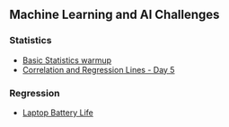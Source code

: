 ## Machine Learning and AI Challenges

### Statistics 
* [Basic Statistics warmup](https://github.com/mlfa03/Hackerrank_Challenges/tree/main/ML_and_AI)
* [Correlation and Regression Lines - Day 5](https://iaexpert.academy/topic/projeto-5-classificacao-de-texto-e-analise-de-sentimentos/)


### Regression
* [Laptop Battery Life](https://github.com/mlfa03/Hackerrank_Challenges/blob/main/ML_and_AI/laptop_battery_life.py)
